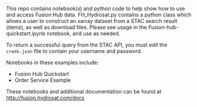 This repo contains notebook(s) and python code to help show how to use and access Fusion Hub data. 
FH_Hydrosat.py contains a python class which allows a user to construct an xarray dataset from a STAC search result (items), as well as download files. Please see usage in the Fusion-hub-quickstart.ipynb notebook, and use as needed.

To return a successful query from the STAC API, you must edit the `creds.json` file to contain your username and password.

Notebooks in these examples include:
* Fusion Hub Quickstart
* Order Service Example

These notebooks and additional documentation can be found at http://fusion.hydrosat.com/docs
